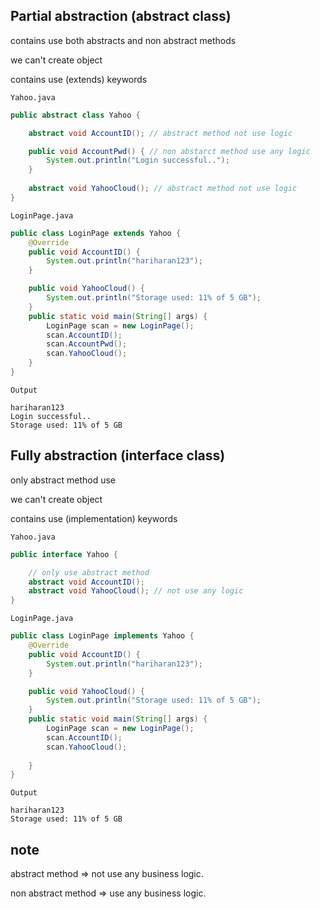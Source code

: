 Partial abstraction (abstract class)
------------------------------------
<p>contains use both abstracts and non abstract methods</p>
<p>we can't create object</p>
<p>contains use (extends) keywords</p>

`Yahoo.java`
```java
public abstract class Yahoo {

    abstract void AccountID(); // abstract method not use logic

    public void AccountPwd() { // non abstarct method use any logic
        System.out.println("Login successful..");
    }
    
    abstract void YahooCloud(); // abstract method not use logic
}
```
`LoginPage.java`
```java
public class LoginPage extends Yahoo {
    @Override
    public void AccountID() {
        System.out.println("hariharan123");
    }

    public void YahooCloud() {
        System.out.println("Storage used: 11% of 5 GB");
    }
    public static void main(String[] args) {
        LoginPage scan = new LoginPage();
        scan.AccountID();
        scan.AccountPwd();
        scan.YahooCloud();
    }
}
```
`Output`
```
hariharan123
Login successful..
Storage used: 11% of 5 GB
```
Fully abstraction (interface class)
-----------------------------------
<p>only abstract method use</p>
<p>we can't create object</p>
<p>contains use (implementation) keywords</p>

`Yahoo.java`
```java
public interface Yahoo {

    // only use abstract method
    abstract void AccountID();
    abstract void YahooCloud(); // not use any logic
}
```
`LoginPage.java`
```java
public class LoginPage implements Yahoo {
    @Override
    public void AccountID() {
        System.out.println("hariharan123");
    }

    public void YahooCloud() {
        System.out.println("Storage used: 11% of 5 GB");
    }
    public static void main(String[] args) {
        LoginPage scan = new LoginPage();
        scan.AccountID();
        scan.YahooCloud();
        
    }
}
```
`Output`
```
hariharan123
Storage used: 11% of 5 GB
```
note
----
<p>abstract method      => not use any business logic.</p>
<p>non abstract method  => use any business logic.</p>

